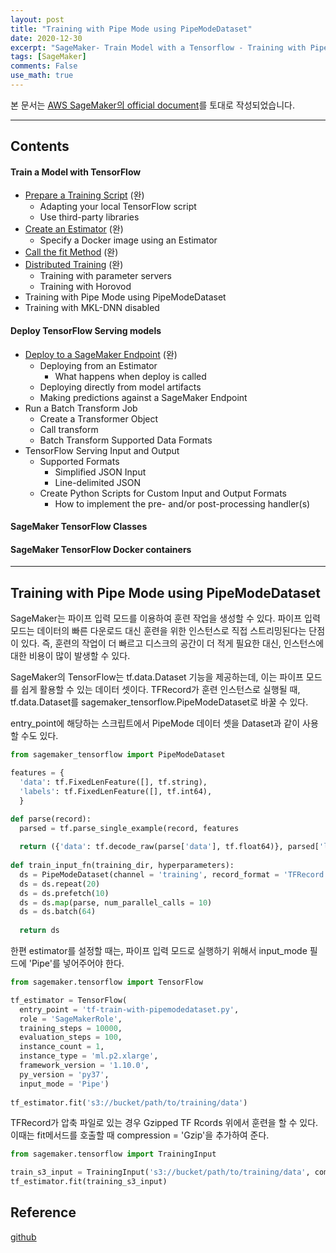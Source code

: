 ```yaml
---
layout: post
title: "Training with Pipe Mode using PipeModeDataset"
date: 2020-12-30
excerpt: "SageMaker- Train Model with a Tensorflow - Training with Pipe Mode using PipeModeDataset"
tags: [SageMaker]
comments: False
use_math: true
---
```


본 문서는 [AWS SageMaker의 official document](https://sagemaker.readthedocs.io/en/stable/frameworks/tensorflow/using_tf.html#train-a-model-with-tensorflow)를 토대로 작성되었습니다.

- - -

## Contents

#### Train a Model with TensorFlow
* [Prepare a Training Script](https://silverstar0727.github.io/SageMaker_01/) (완)
  * Adapting your local TensorFlow script
  * Use third-party libraries
* [Create an Estimator](https://silverstar0727.github.io/SageMaker_02/) (완)
  * Specify a Docker image using an Estimator
* [Call the fit Method]() (완)
* [Distributed Training]() (완)
  * Training with parameter servers
  * Training with Horovod
* Training with Pipe Mode using PipeModeDataset
* Training with MKL-DNN disabled

#### Deploy TensorFlow Serving models
* [Deploy to a SageMaker Endpoint]() (완)
  * Deploying from an Estimator
    * What happens when deploy is called
  * Deploying directly from model artifacts
  * Making predictions against a SageMaker Endpoint
* Run a Batch Transform Job
  * Create a Transformer Object
  * Call transform
  * Batch Transform Supported Data Formats
* TensorFlow Serving Input and Output
  * Supported Formats
    * Simplified JSON Input
    * Line-delimited JSON
  * Create Python Scripts for Custom Input and Output Formats
    * How to implement the pre- and/or post-processing handler(s)
    
#### SageMaker TensorFlow Classes

#### SageMaker TensorFlow Docker containers

- - -

## Training with Pipe Mode using PipeModeDataset
SageMaker는 파이프 입력 모드를 이용하여 훈련 작업을 생성할 수 있다. 
파이프 입력 모드는 데이터의 빠른 다운로드 대신 훈련을 위한 인스턴스로 직접 스트리밍된다는 단점이 있다.
즉, 훈련의 작업이 더 빠르고 디스크의 공간이 더 적게 필요한 대신, 인스턴스에 대한 비용이 많이 발생할 수 있다.

SageMaker의 TensorFlow는 tf.data.Dataset 기능을 제공하는데, 이는 파이프 모드를 쉽게 활용할 수 있는 데이터 셋이다.
TFRecord가 훈련 인스턴스로 실행될 때, tf.data.Dataset를 sagemaker_tensorflow.PipeModeDataset로 바꿀 수 있다.

entry_point에 해당하는 스크립트에서 PipeMode 데이터 셋을 Dataset과 같이 사용할 수도 있다. 

~~~python
from sagemaker_tensorflow import PipeModeDataset

features = {
  'data': tf.FixedLenFeature([], tf.string),
  'labels': tf.FixedLenFeature([], tf.int64),
  }

def parse(record):
  parsed = tf.parse_single_example(record, features
  
  return ({'data': tf.decode_raw(parse['data'], tf.float64)}, parsed['labels'])
  
def train_input_fn(training_dir, hyperparameters):
  ds = PipeModeDataset(channel = 'training', record_format = 'TFRecord')
  ds = ds.repeat(20)
  ds = ds.prefetch(10)
  ds = ds.map(parse, num_parallel_calls = 10)
  ds = ds.batch(64)
  
  return ds
~~~

한편 estimator를 설정할 때는, 파이프 입력 모드로 실행하기 위해서 input_mode 필드에 'Pipe'를 넣어주어야 한다.

~~~python
from sagemaker.tensorflow import TensorFlow

tf_estimator = TensorFlow(
  entry_point = 'tf-train-with-pipemodedataset.py',
  role = 'SageMakerRole',
  training_steps = 10000,
  evaluation_steps = 100,
  instance_count = 1,
  instance_type = 'ml.p2.xlarge',
  framework_version = '1.10.0',
  py_version = 'py37',
  input_mode = 'Pipe')
  
tf_estimator.fit('s3://bucket/path/to/training/data')
~~~

TFRecord가 압축 파일로 있는 경우 Gzipped TF Rcords 위에서 훈련을 할 수 있다. 
이때는 fit메서드를 호출할 때 compression = 'Gzip'을 추가하여 준다.

~~~python
from sagemaker.tensorflow import TrainingInput

train_s3_input = TrainingInput('s3://bucket/path/to/training/data', compression = 'Gzip')
tf_estimator.fit(training_s3_input)
~~~

## Reference
[github](https://github.com/aws/sagemaker-tensorflow-extensions)



